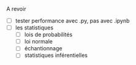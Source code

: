 A revoir

* [ ] tester performance avec .py, pas avec .ipynb
* [ ] les statistiques
  * [ ] lois de probabilités
  * [ ] loi normale
  * [ ] échantionnage
  * [ ] statistiques inférentielles
